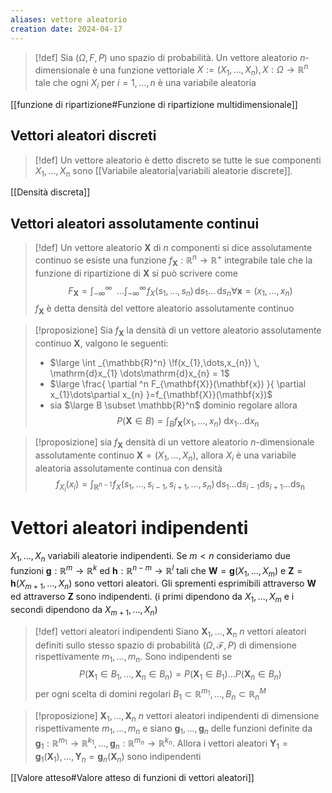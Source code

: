 ```yaml
---
aliases: vettore aleatorio
creation date: 2024-04-17
---
```


 >[!def]
 >Sia $(\Omega,F,P)$ uno spazio di probabilità. Un vettore aleatorio $n$-dimensionale è una funzione vettoriale $X := (X_{1},\dots,X_{n}), X:\Omega \to \mathbb{R}^n$ tale che ogni $X_{i}$ per $i=1,\dots,n$ è una variabile aleatoria

[[funzione di ripartizione#Funzione di ripartizione multidimensionale]]

## Vettori aleatori discreti

> [!def]
> Un vettore aleatorio è detto discreto se tutte le sue componenti $X_{1},\dots,X_{n}$ sono [[Variabile aleatoria|variabili aleatorie discrete]]. 

[[Densità discreta]]

## Vettori aleatori assolutamente continui

>[!def]
>Un vettore aleatorio $\mathbf{X}$ di $n$ componenti si dice assolutamente continuo se esiste una funzione $f_{\mathbf{X}} : \mathbb{R}^n \to \mathbb{R}^+$ integrabile tale che la funzione di ripartizione di $\mathbf{X}$ si può scrivere come
>$$ F_{\mathbf{X}} = \int _{-\infty}^{\infty} \!\!\!\!\!\!\dots\int _{-\infty}^{\infty} \!f_{X}(s_{1},\dots,s_{n}) \, \mathrm{d}s_{1}  \dots \, \mathrm{d}s_n \forall \mathbf{x} = (x_{1},\dots,x_{n}) $$
>$f_{\mathbf{X}}$ è detta densità del vettore aleatorio assolutamente continuo


>[!proposizione]
>Sia $f_{\mathbf{X}}$ la densità di un vettore aleatorio assolutamente continuo $\mathbf{X}$, valgono le seguenti:
>- $\large \int _{\mathbb{R}^n} \!f(x_{1},\dots,x_{n}) \, \mathrm{d}x_{1} \dots\mathrm{d}x_{n} = 1$
>- $\large \frac{ \partial ^n F_{\mathbf{X}}(\mathbf{x}) }{ \partial x_{1}\dots\partial x_{n} }=f_{\mathbf{X}}(\mathbf{x})$
>- sia $\large B \subset \mathbb{R}^n$ dominio regolare allora
>  $$ P(\mathbf{X} \in B) = \int_{B} f_{\mathbf{X}}(x_{1},\dots,x_{n})  \! \, \mathrm{d}x_{1} \dots \mathrm{d}x_{n}  $$


>[!proposizione]
>sia $f_{\mathbf{X}}$ densità di un vettore aleatorio $n$-dimensionale assolutamente continuo $\mathbf{X}=(X_{1},\dots,X_{n})$, allora $X_{i}$ è una variabile aleatoria assolutamente continua con densità
>$$ f_{X_{i}}(x_{i}) = \int _{\mathbb{R}^{n-1}} \! f_{X}(s_{1},\dots,s_{i-1},s_{i+1},\dots,s_{n}) \, \mathrm{d}s_{1}\dots\mathrm{d}s_{i-1}\mathrm{d}s_{i+1}\dots\mathrm{ds_{n}}  $$

# Vettori aleatori indipendenti
$X_{1},\dots,X_{n}$ variabili aleatorie indipendenti. Se $m < n$ consideriamo due funzioni $\mathbf{g} : \mathbb{R}^m \to \mathbb{R}^k$ ed $\mathbf{h} : \mathbb{R}^{n-m} \to \mathbb{R}^l$ tali che $\mathbf{W} = \mathbf{g}(X_{1},\dots,X_{m})$ e $\mathbf{Z} = \mathbf{h}(X_{m+1}, \dots, X_{n})$ sono vettori aleatori. Gli sprementi esprimibili attraverso $\mathbf{W}$ ed attraverso $\mathbf{Z}$ sono indipendenti. (i primi dipendono da $X_{1},\dots,X_{m}$ e i secondi dipendono da $X_{m+1},\dots,X_{n}$)

>[!def] vettori aleatori indipendenti
>Siano $\mathbf{X}_{1},\dots,\mathbf{X}_{n}$ $n$ vettori aleatori definiti sullo stesso spazio di probabilità $(\Omega, \mathcal{F}, P)$ di dimensione rispettivamente $m_{1},\dots,m_{n}$. Sono indipendenti se
>$$ P(\mathbf{X}_{1} \in B_{1},\dots,\mathbf{X}_{n} \in B_{n}) = P(\mathbf{X}_{1} \in B_{1}) \dots P(\mathbf{X}_{n} \in B_{n}) $$
>per ogni scelta di domini regolari $B_{1} \subset \mathbb{R}^{m_{1}},\dots,B_{n} \subset \mathbb{R}^M_{n}$

>[!proposizione]
>$\mathbf{X}_{1},\dots,\mathbf{X}_{n}$ $n$ vettori aleatori indipendenti di dimensione rispettivamente $m_{1},\dots,m_{n}$ e siano $\mathbf{g}_{1},\dots,\mathbf{g}_{n}$ delle funzioni definite da $\mathbf{g}_{1} : \mathbb{R}^{m_{1}} \to \mathbb{R}^{k_{1}},\dots,\mathbf{g}_{n} : \mathbb{R}^{m_{n}} \to \mathbb{R}^{k_{n}}$. Allora i vettori aleatori $\mathbf{Y}_{1} = \mathbf{g}_{1}(\mathbf{X}_{1}),\dots,\mathbf{Y}_{n} = \mathbf{g}_{n}(\mathbf{X}_{n})$  sono indipendenti


[[Valore atteso#Valore atteso di funzioni di vettori aleatori]]